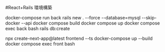 #React+Rails 環境構築

docker-compose run back rails new . --force --database=mysql --skip-docker --api
docker compose build
docker compose up
docker compose exec back bash
rails db:create

npx create-next-app@latest frontend --ts
docker-compose up --build
docker compose exec front bash
